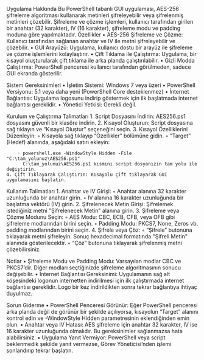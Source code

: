 Uygulama Hakkında
Bu PowerShell tabanlı GUI uygulaması, AES-256 şifreleme algoritması kullanarak metinleri şifreleyebilir veya şifrelenmiş metinleri çözebilir. Şifreleme ve çözme işlemleri, kullanıcı tarafından girilen bir anahtar (32 karakter), IV (16 karakter), şifreleme modu ve padding moduna göre yapılmaktadır.
Özellikler
    • AES-256 Şifreleme ve Çözme: Kullanıcı tarafından sağlanan anahtar ve IV ile metni şifreleyebilir ve çözebilir.
    • GUI Arayüzü: Uygulama, kullanıcı dostu bir arayüz ile şifreleme ve çözme işlemlerini kolaylaştırır.
    • Çift Tıklama ile Çalıştırma: Uygulama, bir kısayol oluşturularak çift tıklama ile arka planda çalıştırılabilir.
    • Gizli Modda Çalıştırma: PowerShell penceresi kullanıcı tarafından görülmeden, sadece GUI ekranda gösterilir.

Sistem Gereksinimleri
    • İşletim Sistemi: Windows 7 veya üzeri
    • PowerShell Versiyonu: 5.1 veya daha yeni (PowerShell Core desteklenmez)
    • İnternet Bağlantısı: Uygulama logosunu indirip göstermek için ilk başlatmada internet bağlantısı gereklidir.
    • Yönetici Yetkisi: Gerekli değil.

Kurulum ve Çalıştırma Talimatları
    1. Script Dosyasını İndirin: AES256.ps1 dosyasını güvenli bir klasöre indirin.
    2. Kısayol Oluşturun: Script dosyasına sağ tıklayın ve “Kısayol Oluştur” seçeneğini seçin.
    3. Kısayol Özelliklerini Düzenleyin:
        ◦ Kısayola sağ tıklayıp “Özellikler” bölümüne gidin.
        ◦ “Target” (Hedef) alanında, aşağıdaki satırı ekleyin:


          
        ◦ powershell.exe -WindowStyle Hidden -File "C:\tam_yolunuz\AES256.ps1"
          C:\tam_yolunuz\AES256.ps1 kısmını script dosyanızın tam yolu ile değiştirin.
    4. Çift Tıklayarak Çalıştırın: Kısayolu çift tıklayarak GUI uygulamasını başlatın.

Kullanım Talimatları
    1. Anahtar ve IV Girişi:
        ◦ Anahtar alanına 32 karakter uzunluğunda bir anahtar girin.
        ◦ IV alanına 16 karakter uzunluğunda bir başlatma vektörü (IV) girin.
    2. Şifrelenecek Metin Girişi: Şifrelemek istediğiniz metni "Şifrelenecek Metin" alanına girin.
    3. Şifreleme veya Çözme Modunu Seçin:
        ◦ AES Modu: CBC, ECB, CFB, veya OFB gibi şifreleme modlarından birini seçin.
        ◦ Padding Modu: PKCS7, None, Zeros vb. padding modlarından birini seçin.
    4. Şifrele veya Çöz:
        ◦ “Şifrele” butonuna tıklayarak metni şifreleyin. Sonuç hexadecimal formatında "Şifreli Metin" alanında gösterilecektir.
        ◦ “Çöz” butonuna tıklayarak şifrelenmiş metni çözebilirsiniz.

Notlar
    • Şifreleme Modu ve Padding Modu: Varsayılan modlar CBC ve PKCS7’dir. Diğer modları seçtiğinizde şifreleme algoritmasının sonucu değişebilir.
    • İnternet Bağlantısı Gereksinimi: Uygulamanın sağ alt köşesindeki logonun internetten indirilmesi için ilk çalıştırmada internet bağlantısı gereklidir. Logo bir kez indirildikten sonra tekrar bağlantıya ihtiyaç duyulmaz.

Sorun Giderme
    • PowerShell Penceresi Görünür: Eğer PowerShell penceresi arka planda değil de görünür bir şekilde açılıyorsa, kısayolun “Target” alanını kontrol edin ve -WindowStyle Hidden parametresinin eklendiğinden emin olun.
    • Anahtar veya IV Hatası: AES şifreleme için anahtar 32 karakter, IV ise 16 karakter uzunluğunda olmalıdır. Bu gereksinimler sağlanmazsa hata alabilirsiniz.
    • Uygulama Yanıt Vermiyor: PowerShell veya script beklenmedik şekilde yanıt vermezse, Görev Yöneticisi’nden işlemi sonlandırıp tekrar başlatın.
